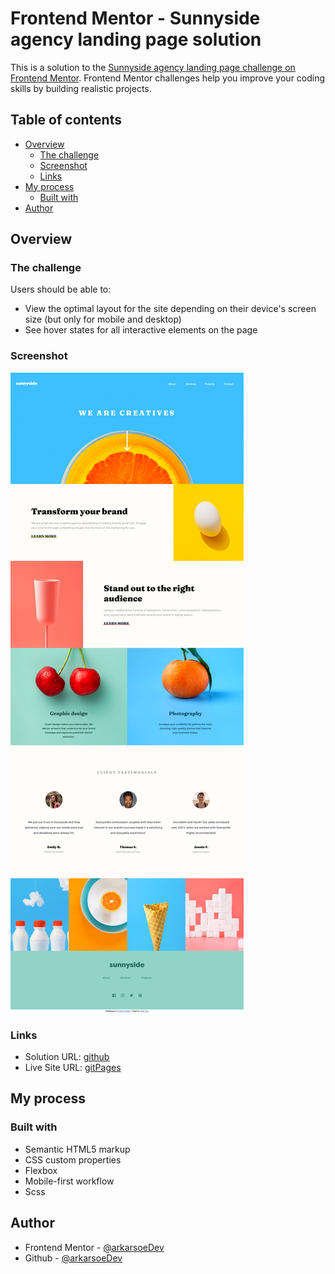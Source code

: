 # Frontend Mentor - Sunnyside agency landing page solution

This is a solution to the [Sunnyside agency landing page challenge on Frontend Mentor](https://www.frontendmentor.io/challenges/sunnyside-agency-landing-page-7yVs3B6ef). Frontend Mentor challenges help you improve your coding skills by building realistic projects.

## Table of contents

- [Overview](#overview)
  - [The challenge](#the-challenge)
  - [Screenshot](#screenshot)
  - [Links](#links)
- [My process](#my-process)
  - [Built with](#built-with)
- [Author](#author)

## Overview

### The challenge

Users should be able to:

- View the optimal layout for the site depending on their device's screen size (but only for mobile and desktop)
- See hover states for all interactive elements on the page

### Screenshot

![](./screenshot.png)

### Links

- Solution URL: [github](https://github.com/arkarsoeDev/fm-sunnyside-landing-page)
- Live Site URL: [gitPages](https://arkarsoedev.github.io/fm-sunnyside-landing-page/)

## My process

### Built with

- Semantic HTML5 markup
- CSS custom properties
- Flexbox
- Mobile-first workflow
- Scss

## Author

- Frontend Mentor - [@arkarsoeDev](https://www.frontendmentor.io/profile/arkarsoeDev)
- Github - [@arkarsoeDev](https://github.com/arkarsoeDev)